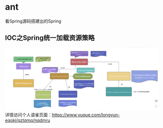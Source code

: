 # ant
看Spring源码搭建出的Spring

## IOC之Spring统一加载资源策略

![img.png](img/img.png)
详情访问个人语雀页面：https://www.yuque.com/longyun-eqokj/qztqmq/nqdmru
